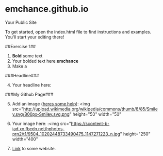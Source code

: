 emchance.github.io
=====================

Your Public Site

To get started, open the index.html file to find instructions and examples. You'll start your editing there!

##Exercise 1##

  1. **Bold** some text
  2. Your bolded text here:**emchance**
  3. Make a
  
  ###Headline###

  4. Your headline here: 

  ###My Github Page###
  
  
  5. Add an image ([heres some help](http://forum.koramgame.com/thread-60307-1-1.html)): <img src="http://upload.wikimedia.org/wikipedia/commons/thumb/8/85/Smiley.svg/800px-Smiley.svg.png" height="50" width="50"</li>

  6. Your image here: :<img src="https://scontent-b-iad.xx.fbcdn.net/hphotos-prn2/t1/9504_10202448733490475_1147271223_n.jpg" height="250" width="400"</li>

  7. [Link](http://www.coceleratoru.com) to some website.
